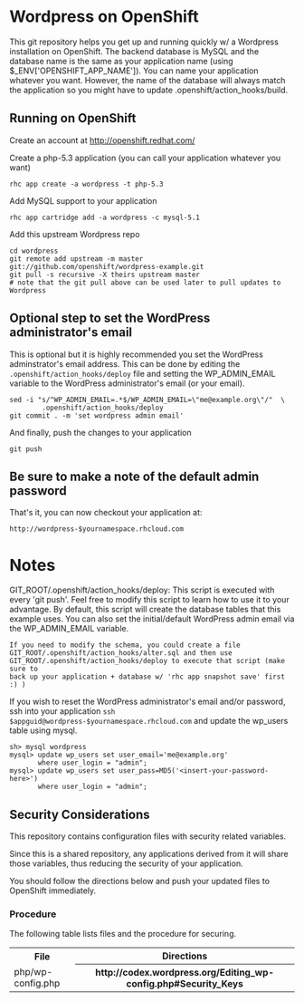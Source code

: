 Wordpress on OpenShift
======================

This git repository helps you get up and running quickly w/ a Wordpress installation
on OpenShift.  The backend database is MySQL and the database name is the 
same as your application name (using $_ENV['OPENSHIFT_APP_NAME']).  You can name
your application whatever you want.  However, the name of the database will always
match the application so you might have to update .openshift/action_hooks/build.


Running on OpenShift
----------------------------

Create an account at http://openshift.redhat.com/

Create a php-5.3 application (you can call your application whatever you want)

    rhc app create -a wordpress -t php-5.3

Add MySQL support to your application

    rhc app cartridge add -a wordpress -c mysql-5.1

Add this upstream Wordpress repo

    cd wordpress 
    git remote add upstream -m master git://github.com/openshift/wordpress-example.git
    git pull -s recursive -X theirs upstream master
    # note that the git pull above can be used later to pull updates to Wordpress


Optional step to set the WordPress administrator's email
--------------------------------------------------------
This is optional but it is highly recommended you set the WordPress
adminstrator's email address. This can be done by editing the
`.openshift/action_hooks/deploy` file and setting the WP_ADMIN_EMAIL variable
to the WordPress administrator's email (or your email).

    sed -i "s/^WP_ADMIN_EMAIL=.*$/WP_ADMIN_EMAIL=\"me@example.org\"/"  \
            .openshift/action_hooks/deploy
    git commit . -m 'set wordpress admin email'


And finally, push the changes to your application

    git push

Be sure to make a note of the default admin password
----------------------------------------------------

That's it, you can now checkout your application at:

    http://wordpress-$yournamespace.rhcloud.com
    

Notes
=====

GIT_ROOT/.openshift/action_hooks/deploy:
    This script is executed with every 'git push'. Feel free to modify this
    script to learn how to use it to your advantage. By default, this script
    will create the database tables that this example uses. You can also set
    the initial/default WordPress admin email via the WP_ADMIN_EMAIL variable.

    If you need to modify the schema, you could create a file 
    GIT_ROOT/.openshift/action_hooks/alter.sql and then use
    GIT_ROOT/.openshift/action_hooks/deploy to execute that script (make sure to
    back up your application + database w/ 'rhc app snapshot save' first :) )


If you wish to reset the WordPress administrator's email and/or password,
ssh into your application `ssh $appguid@wordpress-$yournamespace.rhcloud.com`
and update the wp_users table using mysql.

    sh> mysql wordpress
    mysql> update wp_users set user_email='me@example.org'
           where user_login = "admin";
    mysql> update wp_users set user_pass=MD5('<insert-your-password-here>')
           where user_login = "admin";


Security Considerations
-----------------------
This repository contains configuration files with security related variables.

Since this is a shared repository, any applications derived from it will share those variables, thus reducing the security of your application.

You should follow the directions below and push your updated files to OpenShift immediately.

### Procedure

The following table lists files and the procedure for securing.

<table>
  <tr>
    <th>File</th>
    <th>Directions</th>
  </tr>
  <tr>
    <td>php/wp-config.php</td>
    <th>http://codex.wordpress.org/Editing_wp-config.php#Security_Keys</th>
  </tr>
</table>
